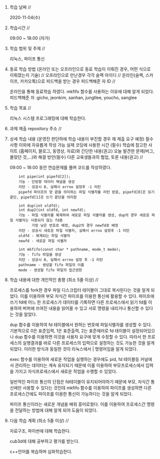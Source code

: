 1. 학습 날짜 // 

    2020-11-04(수)
 
2. 학습시간 // 

    09:00 ~ 18:00 (자가)
    
3. 학습 범위 및 주제 // 
    
    리눅스, 파이프 통신

4. 동료 학습 방법 (온라인 또는 오프라인으로 동료 학습이 이뤄진 경우, 어떤 식으로 이뤄졌는지 기술) // 오프라인으로 만난경우 각각 슬랙 아이디 // 온라인(슬랙, 스카이프, 카카오톡)으로 피드백을 받는 경우 피드백해준 자 ID // 

    온라인을 통해 동료학습 하였다. mkfifo 함수를 사용하는 이유에 대해 알게 되었다. 피드백해준 자 :gicho, jeonkim, sanhan, jungtlee, youcho, sanglee

5. 학습 목표 //

    리눅스 시스템 프로그래밍에 대해 학습한다.
    
6. 과제 제출 repository 주소 // 
    
    
    
7. 상세 학습 내용 (운영진 판단하에 학습 내용이 부진할 경우 재 제출 요구 예정) 필수사항 이외에 자유롭게 작성 가능 실제 코딩에 사용한 시간 (필수) 학습에 참고한 사이트 (홈페이지, 블로그, 동영상, 자료)와 간단한 내용(권고) 오늘 발견한 문제(버그, 몰랐던 것,...)와 해결 방안(필수) 다른 교육생들과의 협업, 토론 내용(권고) //
    
    09:00 ~ 18:00 동안 연습문제를 풀며 코드를 작성하였다.
   
           int pipe(int pipefd[2]);
           기능 - 단방향 데이터 채널을 생성
           리턴 - 성공시 0, 실패시 errno 설정후 -1 리턴
           pipefd 파이프의 양 끝을 의미하는 파일 식별자를 리턴 받음, pipefd[0]은 읽기 끝단, pipefd[1]은 쓰기 끝단을 의미함

           int dup(int oldfd);
           int dup2(int oldfd, int newfd);
           기능 - 파일 식별자를 복제하여 새로운 파일 식별자를 생성, dup의 경우 새로운 파일 식별자는 사용되지 않는 fd중 
                 가장 낮은 번호로 배정, dup2의 경우 newfd로 배정
           리턴 - 성공시 새로운 파일 식별자, 실패시 errno 설정후 -1 리턴
           oldfd - 복제되는 파일 식별자
           newfd - 새로운 파일 식별자

           int mkfifo(const char * pathname, mode_t mode);
           기능 - fifo 파일을 생성
           리턴 - 성공시 0, 실패시 errno 설정 후 -1 리턴
           pathname - 생성할 fifo 파일의 이름
           mode - 생성할 fifo 파일의 접근권한
   
    
8. 학습 내용에 대한 개인적인 총평 (최소 5줄 이상) //
    
    프로세스를 fork한 경우 파일 디스크립터 테이블이 그대로 복사된다는 것을 알게 되었다. 이를 이용하여 부모 자식간 파이프를 이용한 통신에 활용할 수 있다. 파이프에 쓰기 fd에 어느 한 프로세스가 데이터를 기록하면 다른 프로세스에서 읽기 fd를 이용하여 버퍼에 쓰여진 내용을 읽어올 수 있고 서로 명령을 내리거나 통신할 수 있다는 것을 알았다.
    
    dup 함수를 이용하여 fd 테이블에서 원하는 번호에 파일식별자를 생성할 수 있다. 기본적으로 0은 표준입력, 1은 표준출력, 2는 표준에러로 fd 테이블이 설정되어있으나 dup 함수를 이용하면 이것을 사용자 요구에 맞게 수정할 수 있다. 따라서 한 프로세스의 실행결과를 바로 다른 프로세스의 입력으로 설정하는 것도 가능한 것을 알게 되었다. 이러한 방식과 동일한 것이 리눅스에서 | 명령어임을 알게 되었다.
    
    exec 함수를 이용하여 새로운 작업을 실행하는 경우에도 pid, fd 테이블등 커널에서 관리하는 데이터는 계속 유지되기 때문에 이를 이용하여 부모프로세스에서 입력을 가지고 자식프로세스에서 새로운 작업을 수행할 수 있었다.
    
    일반적인 파이프 통신의 단점은 fd테이블이 유지되어야하기 때문에 부모, 자식간 통신에만 사용할 수 있다는 것인데 mkfifo 함수를 이용하여 파이프를 생성하면 다른 프로세스간에도 파이프를 이용한 통신이 가능하다는 것을 알게 되었다. 
    
    파이프 통신이라는 새로운 개념을 배워 흥미로웠다. 이를 이용하여 프로세스간 명령을 전달하는 방법에 대해 알게 되어 도움이 되었다.
    
9. 다음 학습 계획 (최소 5줄 이상) // 
    
    자료구조, 파이썬에 대해 학습한다.
    
    cub3d에 대해 공부하고 평가를 받는다.
    
    c++언어를 복습하며 심화학습한다.